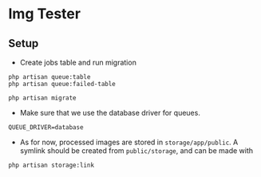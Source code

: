 # Img Tester

## Setup

- Create jobs table and run migration

``` {.bash}
php artisan queue:table
php artisan queue:failed-table

php artisan migrate
```

- Make sure that we use the database driver for queues.

``` {.bash}
QUEUE_DRIVER=database
```

- As for now, processed images are stored in `storage/app/public`. A symlink
  should be created from `public/storage`, and can be made with 

``` {.bash}
php artisan storage:link
```
  
